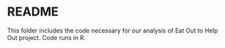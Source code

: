 # README

This folder includes the code necessary for our analysis of Eat Out to Help Out project.
Code runs in R.
